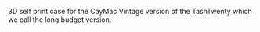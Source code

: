 3D self print case for the CayMac Vintage version of the TashTwenty which we call the long budget version.
